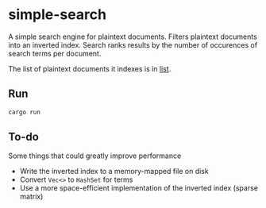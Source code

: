 # simple-search

A simple search engine for plaintext documents.
Filters plaintext documents into an inverted index.
Search ranks results by the number of occurences
of search terms per document.

The list of plaintext documents it indexes
is in [list][].

## Run

```bash
cargo run
```

## To-do

Some things that could greatly improve performance

- Write the inverted index to a memory-mapped file on disk
- Convert `Vec<>` to `HashSet` for terms
- Use a more space-efficient implementation of the
  inverted index (sparse matrix)

[list]: ./list

